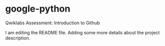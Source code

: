 # google-python
Qwiklabs Assessment: Introduction to Github 

I am editing the README file. Adding some more details about the project description.
